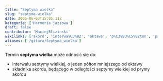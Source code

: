 ```yaml
---
title: "Septyma wielka"
slug: "septyma-wielka"
date: 2005-06-03T15:05:11Z
kategorie: ['Harmonia jazzowa']
draft: false
contributor: 'MaciejBlizinski'
wikilinks: ['akord', 'interwa%C5%82', 'oktawa', 'p%C3%B3%C5%82ton', 'pryma']
aliases: ['/gitara/Septyma_wielka']
---
```

Termin **septyma wielka** może odnosić się do:

  - interwału<!-- link nie odnosił się do niczego: 'Septyma wielka' ('content/parked/harmonia/Septyma_wielka.md') links to 'interwał' ('content/parked/harmonia/interwał.md') and that does not exist --> septymy wielkiej, o jeden
    półton<!-- link nie odnosił się do niczego: 'Septyma wielka' ('content/parked/harmonia/Septyma_wielka.md') links to 'półton' ('content/parked/harmonia/półton.md') and that does not exist --> mniejszego od
    oktawy<!-- link nie odnosił się do niczego: 'Septyma wielka' ('content/parked/harmonia/Septyma_wielka.md') links to 'oktawa' ('content/parked/harmonia/oktawa.md') and that does not exist -->
  - składnika akordu<!-- link nie odnosił się do niczego: 'Septyma wielka' ('content/parked/harmonia/Septyma_wielka.md') links to 'akord' ('content/parked/harmonia/akord.md') and that does not exist -->, będącego w odległości septymy
    wielkiej od prymy<!-- link nie odnosił się do niczego: 'Septyma wielka' ('content/parked/harmonia/Septyma_wielka.md') links to 'pryma' ('content/parked/harmonia/pryma.md') and that does not exist --> akordu


